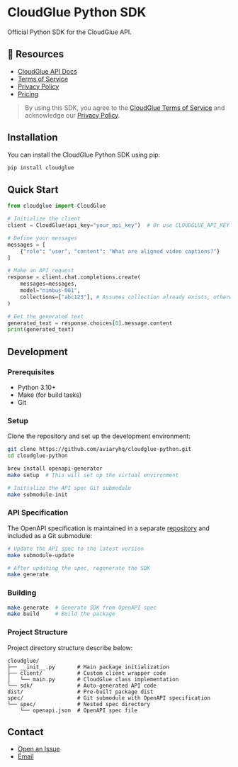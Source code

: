 # CloudGlue Python SDK

Official Python SDK for the CloudGlue API.

## 📖 Resources

- [CloudGlue API Docs](https://docs.cloudglue.dev)
- [Terms of Service](https://cloudglue.dev/terms)
- [Privacy Policy](https://cloudglue.dev/privacy)
- [Pricing](https://cloudglue.dev/pricing)

> By using this SDK, you agree to the [CloudGlue Terms of Service](https://cloudglue.dev/terms) and acknowledge our [Privacy Policy](https://cloudglue.dev/privacy).


## Installation

You can install the CloudGlue Python SDK using pip:

```bash
pip install cloudglue
```

## Quick Start

```python
from cloudglue import CloudGlue

# Initialize the client
client = CloudGlue(api_key="your_api_key")  # Or use CLOUDGLUE_API_KEY env variable

# Define your messages
messages = [
    {"role": "user", "content": "What are aligned video captions?"}
]

# Make an API request
response = client.chat.completions.create(
    messages=messages,
    model="nimbus-001",
    collections=["abc123"], # Assumes collection already exists, otherwise create one first then reference here by collection id    
)

# Get the generated text
generated_text = response.choices[0].message.content
print(generated_text)
```

## Development

### Prerequisites

- Python 3.10+
- Make (for build tasks)
- Git

### Setup

Clone the repository and set up the development environment:

```bash
git clone https://github.com/aviaryhq/cloudglue-python.git
cd cloudglue-python

brew install openapi-generator
make setup  # This will set up the virtual environment

# Initialize the API spec Git submodule
make submodule-init
```

### API Specification

The OpenAPI specification is maintained in a separate [repository](https://github.com/aviaryhq/cloudglue-api-spec) and included as a Git submodule:

```bash
# Update the API spec to the latest version
make submodule-update

# After updating the spec, regenerate the SDK
make generate
```

### Building

```bash
make generate  # Generate SDK from OpenAPI spec
make build     # Build the package
```

### Project Structure

Project directory structure describe below:

```
cloudglue/
├── __init__.py       # Main package initialization
├── client/           # Custom client wrapper code
│   └── main.py       # CloudGlue class implementation  
└── sdk/              # Auto-generated API code
dist/                 # Pre-built package dist
spec/                 # Git submodule with OpenAPI specification
└── spec/             # Nested spec directory
    └── openapi.json  # OpenAPI spec file
```

## Contact

* [Open an Issue](https://github.com/aviaryhq/cloudglue-python/issues/new)
* [Email](mailto:support@aviaryhq.com)
